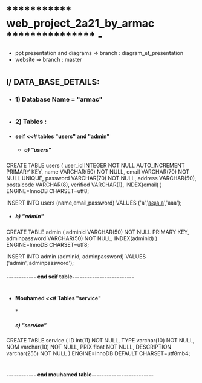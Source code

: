 #  *********** web_project_2a21_by_armac  ***************             -
* ppt presentation and diagrams => branch : diagram_et_presentation
* website => branch : master
#
<h2> I/ DATA_BASE_DETAILS:</h2>

* <h3> 1)  Database Name  =  "armac"  </h3>
#
#
* <h3> 2)  Tables : </h3>

+ <h4> seif <<# tables "users" and "admin" </h4>

   * <h5>a) "users" </h5>  
  

CREATE TABLE users (
   user_id INTEGER NOT NULL
     AUTO_INCREMENT PRIMARY KEY,
   name VARCHAR(50) NOT NULL,
   email VARCHAR(70) NOT NULL UNIQUE,
   password VARCHAR(70) NOT NULL,
   address VARCHAR(50),
   postalcode VARCHAR(8),
   verified  VARCHAR(1),
   INDEX(email)
) ENGINE=InnoDB CHARSET=utf8;


INSERT INTO users (name,email,password) VALUES ('a','a@a.a','aaa');


   * <h5>b) "admin" </h5> 


CREATE TABLE admin (
   adminid VARCHAR(50) NOT NULL PRIMARY KEY,
   adminpassword VARCHAR(50) NOT NULL,
   INDEX(adminid)
) ENGINE=InnoDB CHARSET=utf8;

INSERT INTO admin (adminid, adminpassword) VALUES ('admin','adminpassword'); 

<h4>  ------------ end seif table-------------------------   </h4>


#

 + <h4> Mouhamed <<# Tables "service"   </h4>

   *<h5>c) "service"</h5>    

CREATE TABLE service (
  ID int(11) NOT NULL,
  TYPE varchar(10) NOT NULL,
  NOM varchar(10) NOT NULL,
  PRIX float NOT NULL,
  DESCRIPTION varchar(255) NOT NULL
) ENGINE=InnoDB DEFAULT CHARSET=utf8mb4;

#
<h4> ------------ end mouhamed table-------------------------</h4>  

#



